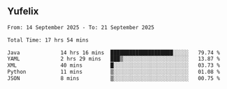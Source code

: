 ## Yufelix

<!--START_SECTION:waka-->

```txt
From: 14 September 2025 - To: 21 September 2025

Total Time: 17 hrs 54 mins

Java             14 hrs 16 mins  ████████████████████░░░░░   79.74 %
YAML             2 hrs 29 mins   ███▒░░░░░░░░░░░░░░░░░░░░░   13.87 %
XML              40 mins         █░░░░░░░░░░░░░░░░░░░░░░░░   03.73 %
Python           11 mins         ▒░░░░░░░░░░░░░░░░░░░░░░░░   01.08 %
JSON             8 mins          ▒░░░░░░░░░░░░░░░░░░░░░░░░   00.75 %
```

<!--END_SECTION:waka-->

